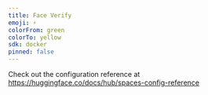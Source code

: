 ```yaml
---
title: Face Verify
emoji: ⚡
colorFrom: green
colorTo: yellow
sdk: docker
pinned: false
---
```


Check out the configuration reference at https://huggingface.co/docs/hub/spaces-config-reference
